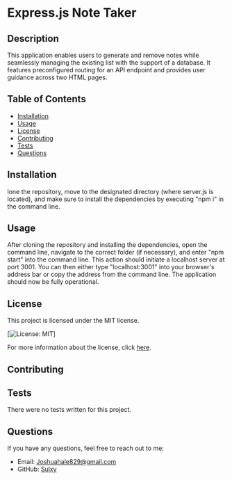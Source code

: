 # Express.js Note Taker

## Description
This application enables users to generate and remove notes while seamlessly managing the existing list with the support of a database. It features preconfigured routing for an API endpoint and provides user guidance across two HTML pages.

## Table of Contents
- [Installation](#installation)
- [Usage](#usage)
- [License](#license)
- [Contributing](#contributing)
- [Tests](#tests)
- [Questions](#questions)

## Installation
lone the repository, move to the designated directory (where server.js is located), and make sure to install the dependencies by executing "npm i" in the command line.

## Usage
After cloning the repository and installing the dependencies, open the command line, navigate to the correct folder (if necessary), and enter "npm start" into the command line. This action should initiate a localhost server at port 3001. You can then either type "localhost:3001" into your browser's address bar or copy the address from the command line. The application should now be fully operational.

## License
This project is licensed under the MIT license.

[![License: MIT](https://img.shields.io/badge/License-MIT-yellow.svg)]

For more information about the license, click [here](https://opensource.org/licenses/MIT).

## Contributing


## Tests
There were no tests written for this project. 

## Questions
If you have any questions, feel free to reach out to me:
- Email: Joshuahale829@gmail.com
- GitHub: [Sulxy](https://github.com/Sulxy)